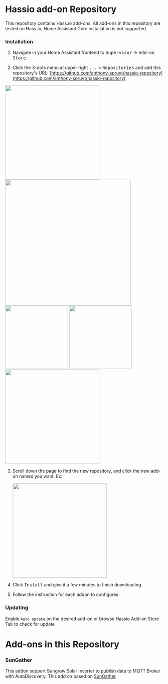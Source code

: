 

# Hassio add-on Repository
This repository contains Hass.io add-ons. All add-ons in this repository are tested on Hass.io, Home Assistant Core installation is not supported.

### Installation
1. Navigate in your Home Assistant frontend to <kbd>Supervisor</kbd> -> <kbd>Add-on Store</kbd>.

2. Click the 3-dots menu at upper right <kbd>...</kbd> > <kbd>Repositories</kbd> and add this repository's URL: [https://github.com/anthony-spruyt/hassio-repository](https://github.com/anthony-spruyt/hassio-repository)

<img src="img/addrepo_config.png" width=300/>
<img src="img/addrepo_addons.png" width=400/>
<img src="img/addrepo_store.png" width=200/>
<img src="img/addrepo_repositories.png" width=200/>
<img src="img/addrepo_add.png" width=300/>

3. Scroll down the page to find the new repository, and click the new add-on named you want. Ex:

   <img src="img/addon_select.png" width=300/>

4. Click <kbd>Install</kbd> and give it a few minutes to finish downloading.

5. Follow the instruction for each addon to configures


### Updating
Enable `Auto update` on the desired add-on or browse Hassio Add-on Store Tab to check for update

# Add-ons in this Repository

### SunGather
This addon support Sungrow Solar Inverter to publish data to MQTT Broker with AutoDiscovery. 
This add on based on [SunGather](https://github.com/anthony-spruyt/SunGather)
